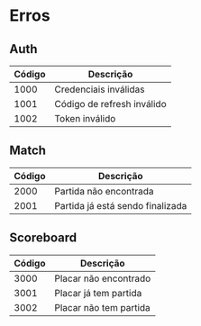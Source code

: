 # Erros

## Auth
| Código | Descrição                        |
| ---    | ---                              |
| 1000   | Credenciais inválidas            |
| 1001   | Código de refresh inválido       |
| 1002   | Token inválido                   |

## Match
| Código | Descrição                        |
| ---    | ---                              |
| 2000   | Partida não encontrada           |
| 2001   | Partida já está sendo finalizada |

## Scoreboard
| Código | Descrição                        |
| ---    | ---                              |
| 3000   | Placar não encontrado            |
| 3001   | Placar já tem partida            |
| 3002   | Placar não tem partida           |

